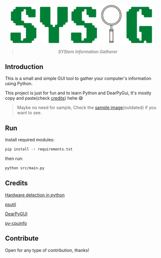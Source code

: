 <div align="center">

<img width="480px" src="assets/sysig-no-bg.png" />

> *SYStem Information Gatherer*

</div>

## Introduction

This is a small and simple GUI tool to gather your computer's information using Python.

This project is just for fun and to learn Python and DearPyGui, It's mostly copy and paste(check [credits](#credits)) hehe :sweat_smile:
> Maybe no need for sample, Check the [sample image](assets/sample.png)(outdated) if you want to see.

## Run

Install required modules:

```bash
pip install -r requirements.txt
```

then run:

```bash
python src/main.py
```

## Credits

[Hardware detection in python](https://www.thepythoncode.com/article/get-hardware-system-information-python)

[psutil](https://github.com/giampaolo/psutil)

[DearPyGUI](https://github.com/hoffstadt/dearPyGui/)

[py-cpuinfo](https://github.com/workhorsy/py-cpuinfo)

## Contribute

Open for any type of contribution, thanks!
